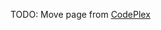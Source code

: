 TODO: Move page from 
[CodePlex](https://pytools.codeplex.com/wikipage?title=Build%20Instructions%20for%20PTVS)